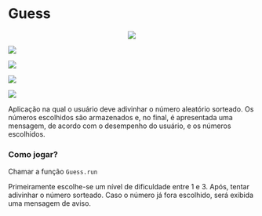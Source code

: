 # Guess

<div>
    <p align="center">
        <img src=https://img.shields.io/badge/status-development-orange"/>
    </p>
</div>

<div>
    <p>
        <img src=https://img.shields.io/github/stars/wagner-de-carvalho/guess_number?style=social />
    </p>
</div>

<div>
    <p>
        <img src=https://img.shields.io/github/followers/wagner-de-carvalho?style=social />
    </p>
</div>

<div>
    <p>
        <img src=https://img.shields.io/badge/Elixir-4B275F?style=for-the-badge&logo=elixir&logoColor=white />
    </p>
</div>

<div>
    <p>
        <img src=https://img.shields.io/badge/GitHub-100000?style=for-the-badge&logo=github&logoColor=white />
    </p>
</div>


Aplicação na qual o usuário deve adivinhar o número aleatório sorteado. Os números escolhidos são armazenados e, no final, é apresentada uma mensagem, de acordo com o desempenho do usuário, e os números escolhidos.

### Como jogar?
Chamar a função `Guess.run` 

Primeiramente escolhe-se um nível de dificuldade entre 1 e 3. Após, tentar adivinhar o número sorteado. Caso o número já fora escolhido, será exibida uma mensagem de aviso.

